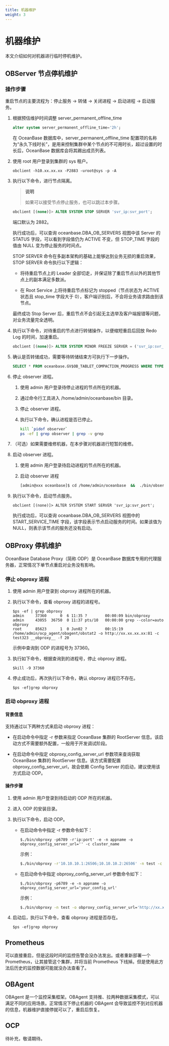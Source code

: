 ```yaml
---
title: 机器维护
weight: 3
---
```

# **机器维护**

本文介绍如何对机器进行临时停机维护。

## **OBServer 节点停机维护**

### **操作步骤**

重启节点的主要流程为：停止服务 -> 转储 -> 关闭进程 -> 启动进程 -> 启动服务。

1. 根据预估维护时间调整 server_permanent_offline_time

   ```sql
   alter system server_permanent_offline_time='2h';
   ```

   在 OceanBase 数据库中，server_permanent_offline_time 配置项的名称为“永久下线时长”，是用来控制集群中某个节点的不可用时长，超过设置的时长后，OceanBase 数据库会将其踢出成员列表。

2. 使用 root 用户登录到集群的 sys 租户。

   ```shell
   obclient -h10.xx.xx.xx -P2883 -uroot@sys -p -A
   ```

3. 执行以下命令，进行节点隔离。

   > **说明**
   >
   > 如果可以接受节点停止服务，也可以跳过本步骤。

   ```sql
   obclient [(none)]> ALTER SYSTEM STOP SERVER 'svr_ip:svr_port';
   ```

   端口默认为 2882。

   执行成功后，可以查询 oceanbase.DBA_OB_SERVERS 视图中该 Server 的 STATUS 字段，可以看到字段值仍为 ACTIVE 不变，但 STOP_TIME 字段的值由 NULL 变为停止服务的时间点。

   STOP SERVER 命令在多副本架构的基础上能够达到业务无损的重启效果，STOP SERVER 命令执行以下逻辑：

   - 将待重启节点上的 Leader 全部切走，并保证除了重启节点以外的其他节点上的副本满足多数派。

   - 在 Root Service 上将待重启节点标记为 stopped（节点状态为 ACTIVE 状态且 stop_time 字段大于 0），客户端识别后，不会将业务请求路由到该节点。

   最终成功 Stop Server 后，重启节点不会引起无主选举及客户端报错等问题，对业务流量完全透明。

4. 执行以下命令，对待重启的节点进行转储操作，以便缩短重启后回放 Redo Log 的时间，加速重启。

   ```sql
   obclient [(none)]> ALTER SYSTEM MINOR FREEZE SERVER = ('svr_ip:svr_port');
   ```

5. 确认是否转储成功，需要等待转储结束方可执行下一步操作。

   ```sql
   SELECT * FROM oceanbase.GV$OB_TABLET_COMPACTION_PROGRESS WHERE TYPE='MINI_MERGE'\G
   ```

6. 停止 observer 进程。

   1. 使用 admin 用户登录待停止进程的节点所在的机器。

   2. 通过命令行工具进入 /home/admin/oceanbase/bin 目录。

   3. 停止 observer 进程。

   4. 执行以下命令，确认进程是否已停止。

      ```bash
      kill `pidof observer`
      ps -ef | grep observer | grep -v grep
      ```

7. （可选）如果需要维修机器，在本步骤对机器进行短暂的维修。

8. 启动 observer 进程。

   1. 使用 admin 用户登录待启动进程的节点所在的机器。

   2. 启动 observer 进程

      ```bash
      [admin@xxx oceanbase]$ cd /home/admin/oceanbase  &&  ./bin/observer
      ```

9. 执行以下命令，启动节点服务。

   ```shell
   obclient [(none)]> ALTER SYSTEM START SERVER 'svr_ip:svr_port';
   ```

   执行成功后，可以查询 oceanbase.DBA_OB_SERVERS 视图中的 START_SERVICE_TIME 字段，该字段表示节点启动服务的时间。如果该值为 NULL，则表示该节点的服务还没有启动。

## **OBProxy 停机维护**

OceanBase Database Proxy（简称 ODP）是 OceanBase 数据库专用的代理服务器，正常情况下单节点重启对业务没有影响。

### **停止 obproxy 进程**

1. 使用 admin 用户登录到 obproxy 进程所在的机器。

2. 执行以下命令，查看 obproxy 进程的进程号。

   ```shell
   $ps -ef | grep obproxy
   admin     37360      0  6 11:35 ?        00:00:09 bin/obproxy
   admin     43055  36750  0 11:37 pts/10   00:00:00 grep --color=auto obproxy
   root      85623      1  0 Jun02 ?        00:15:19 /home/admin/ocp_agent/obagent/obstat2 -o http://xx.xx.xx.xx:81 -c test323 __obproxy__ -f 20
   ```

   示例中查询到 ODP 的进程号为 37360。

3. 执行如下命令，根据查询到的进程号，停止 obproxy 进程。

   ```shell
   $kill -9 37360
   ```

4. 停止成功后，再次执行以下命令，确认 obproxy 进程已不存在。

   ```shell
   $ps -ef|grep obproxy
   ```

### **启动 obproxy 进程**

#### **背景信息**

支持通过以下两种方式来启动 obproxy 进程：

- 在启动命令中指定 -r 参数来指定 OceanBase 集群的 RootServer 信息。该启动方式不需要额外配置，一般用于开发调试阶段。

- 在启动命令中指定 obproxy_config_server_url 参数项来查询获取 OceanBase 集群的 RootServer 信息。该方式需要配置 obproxy_config_server_url，故会依赖 Config Server 的启动，建议使用该方式启动 ODP。

#### **操作步骤**

1. 使用 admin 用户登录到待启动的 ODP 所在的机器。

2. 进入 ODP 的安装目录。

3. 执行以下命令，启动 ODP。

   - 在启动命令中指定 -r 参数命令如下：

     ```shell
     $./bin/obproxy -p6789 -r'ip:port' -e -n appname -o obproxy_config_server_url='' -c cluster_name
     ```

     示例：

     ```bash
     $./bin/obproxy -r'10.10.10.1:26506;10.10.10.2:26506' -n test -c mycluster
     ```

   - 在启动命令中指定 obproxy_config_server_url 参数命令如下：

     ```shell
     $./bin/obproxy -p6789 -e -n appname -o obproxy_config_server_url='your_config_url'
     ```

     示例：

     ```bash
     $./bin/obproxy -n test -o obproxy_config_server_url='http://xx.xx.xx.xx:8877/obproxy_config'
     ```

4. 启动后，执行以下命令，查看 obproxy 进程是否存在。

   ```shell
   $ps -ef|grep obproxy
   ```

## **Prometheus**

可以直接重启，但是这段时间的监控告警会没办法发出。或者重新部署一个 Prometheus，让其接管这个集群，并将当前 Prometheus 下线掉。但是使用此方法后历史的监控数据可能就没办法查看了。

## **OBAgent**

OBAgent 是一个监控采集框架。OBAgent 支持推、拉两种数据采集模式，可以满足不同的应用场景。正常情况下停止机器的 OBAgent 会导致监控不到对应机器的信息，机器维护直接停就可以了，重启后恢复。

## **OCP**

待补充，敬请期待。
